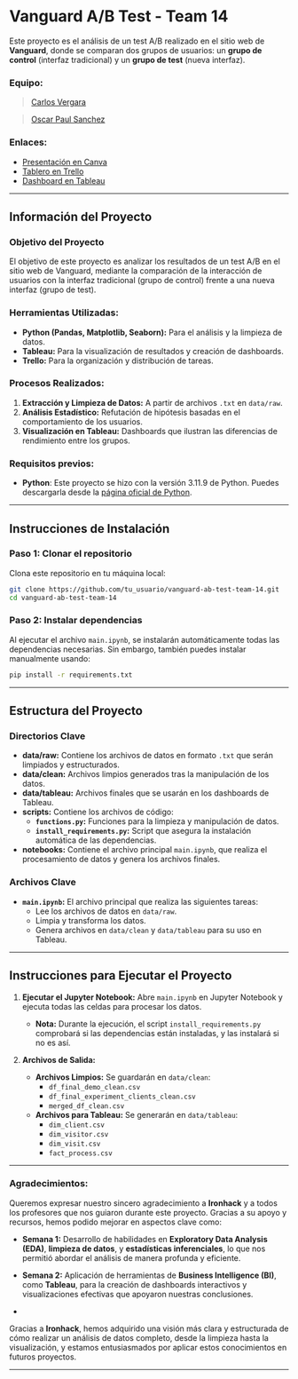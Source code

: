 # Vanguard A/B Test - Team 14

Este proyecto es el análisis de un test A/B realizado en el sitio web de **Vanguard**, donde se comparan dos grupos de usuarios: un **grupo de control** (interfaz tradicional) y un **grupo de test** (nueva interfaz).

### Equipo:
> [Carlos Vergara](https://www.linkedin.com/in/carlosvergaragamez/)

> [Oscar Paul Sanchez](https://www.linkedin.com/in/oscar-sanchez-riveros/)

### Enlaces:
- [Presentación en Canva](https://www.canva.com/design/DAGR9oN8BQU/XbN88uYBWu6SmMsFf0GwKQ/view?utm_content=DAGR9oN8BQU&utm_campaign=designshare&utm_medium=link&utm_source=editor)
- [Tablero en Trello](https://trello.com/b/BjGPDHFI)
- [Dashboard en Tableau](https://public.tableau.com/views/Vanguard-WebsiteRedesign/AnalisisAB?:language=es-ES&:sid=&:redirect=auth&:display_count=n&:origin=viz_share_link)


---

## Información del Proyecto

### Objetivo del Proyecto
El objetivo de este proyecto es analizar los resultados de un test A/B en el sitio web de Vanguard, mediante la comparación de la interacción de usuarios con la interfaz tradicional (grupo de control) frente a una nueva interfaz (grupo de test).

### Herramientas Utilizadas:
- **Python (Pandas, Matplotlib, Seaborn):** Para el análisis y la limpieza de datos.
- **Tableau:** Para la visualización de resultados y creación de dashboards.
- **Trello:** Para la organización y distribución de tareas.

### Procesos Realizados:
1. **Extracción y Limpieza de Datos:** A partir de archivos `.txt` en `data/raw`.
2. **Análisis Estadístico:** Refutación de hipótesis basadas en el comportamiento de los usuarios.
3. **Visualización en Tableau:** Dashboards que ilustran las diferencias de rendimiento entre los grupos.

### Requisitos previos:

- **Python**: Este proyecto se hizo con la versión 3.11.9 de Python. Puedes descargarla desde la [página oficial de Python](https://www.python.org/downloads/).


---


## Instrucciones de Instalación

### Paso 1: Clonar el repositorio

Clona este repositorio en tu máquina local:
```bash
git clone https://github.com/tu_usuario/vanguard-ab-test-team-14.git
cd vanguard-ab-test-team-14
```

### Paso 2: Instalar dependencias

Al ejecutar el archivo `main.ipynb`, se instalarán automáticamente todas las dependencias necesarias. Sin embargo, también puedes instalar manualmente usando:
```bash
pip install -r requirements.txt
```

---

## Estructura del Proyecto

### Directorios Clave

- **data/raw:** Contiene los archivos de datos en formato `.txt` que serán limpiados y estructurados.
- **data/clean:** Archivos limpios generados tras la manipulación de los datos.
- **data/tableau:** Archivos finales que se usarán en los dashboards de Tableau.
- **scripts:** Contiene los archivos de código:
  - **`functions.py`:** Funciones para la limpieza y manipulación de datos.
  - **`install_requirements.py`:** Script que asegura la instalación automática de las dependencias.
- **notebooks:** Contiene el archivo principal `main.ipynb`, que realiza el procesamiento de datos y genera los archivos finales.

### Archivos Clave

- **`main.ipynb`:** El archivo principal que realiza las siguientes tareas:
  - Lee los archivos de datos en `data/raw`.
  - Limpia y transforma los datos.
  - Genera archivos en `data/clean` y `data/tableau` para su uso en Tableau.

---

## Instrucciones para Ejecutar el Proyecto

1. **Ejecutar el Jupyter Notebook:**
   Abre `main.ipynb` en Jupyter Notebook y ejecuta todas las celdas para procesar los datos.
   
   - **Nota:** Durante la ejecución, el script `install_requirements.py` comprobará si las dependencias están instaladas, y las instalará si no es así.

2. **Archivos de Salida:**
   - **Archivos Limpios:** Se guardarán en `data/clean`:
     - `df_final_demo_clean.csv`
     - `df_final_experiment_clients_clean.csv`
     - `merged_df_clean.csv`
   - **Archivos para Tableau:** Se generarán en `data/tableau`:
     - `dim_client.csv`
     - `dim_visitor.csv`
     - `dim_visit.csv`
     - `fact_process.csv`

---

### Agradecimientos:
Queremos expresar nuestro sincero agradecimiento a **Ironhack** y a todos los profesores que nos guiaron durante este proyecto. Gracias a su apoyo y recursos, hemos podido mejorar en aspectos clave como:

- **Semana 1:** Desarrollo de habilidades en **Exploratory Data Analysis (EDA)**, **limpieza de datos**, y **estadísticas inferenciales**, lo que nos permitió abordar el análisis de manera profunda y eficiente.
  
- **Semana 2:** Aplicación de herramientas de **Business Intelligence (BI)**, como **Tableau**, para la creación de dashboards interactivos y visualizaciones efectivas que apoyaron nuestras conclusiones.
- 

Gracias a **Ironhack**, hemos adquirido una visión más clara y estructurada de cómo realizar un análisis de datos completo, desde la limpieza hasta la visualización, y estamos entusiasmados por aplicar estos conocimientos en futuros proyectos. 

--- 

